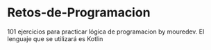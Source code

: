 # Retos-de-Programacion
101 ejercicios para practicar lógica de programacion by mouredev. El lenguaje que se utilizará es Kotlin
